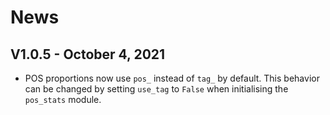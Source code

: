 # News

## V1.0.5 - October 4, 2021
- POS proportions now use `pos_` instead of `tag_` by default. This behavior can be changed by setting `use_tag` to `False` when initialising the `pos_stats` module. 